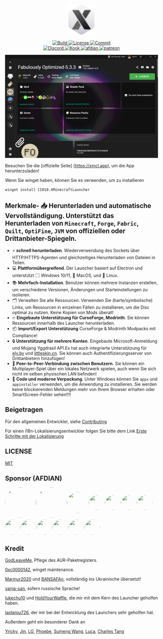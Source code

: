 <p align="center">
  <a href="https://xmcl.app" target="_blank">
    <img alt="Logo" width="100" src="xmcl-electron-app/icons/dark@256x256.png">
  </a>
</p>

<p align="center">
  <a href="https://github.com/Voxelum/x-minecraft-launcher">
    <img src="https://github.com/Voxelum/x-minecraft-launcher/workflows/Build/badge.svg" alt="Build">
  </a>
  <a href="https://github.com/Voxelum/x-minecraft-launcher/blob/master/LICENSE">
    <img src="https://img.shields.io/npm/l/@xmcl/core.svg" alt="License">
  </a>
  <a href="https://conventionalcommits.org">
    <img src="https://img.shields.io/badge/Conventional%20Commits-1.0.0-yellow.svg" alt="Commit">
  </a>
  <br>
  <a href="https://discord.gg/W5XVwYY7GQ">
    <img src="https://discord.com/api/guilds/405213567118213121/widget.png" alt="Discord">
  </a>
  <a href="https://kook.top/gqjSHh">
    <img src="https://img.shields.io/endpoint?url=https://api.xmcl.app/kook-badge" alt="Kook">
  </a>
  <a href="https://afdian.net/@ci010">
    <img src="https://img.shields.io/endpoint?url=https://api.xmcl.app/afdian-badge" alt="afdian">
  </a>
  <a href="https://patreon.com/xmcl">
    <img src="https://img.shields.io/endpoint.svg?url=https%3A%2F%2Fshieldsio-patreon.vercel.app%2Fapi%3Fusername%3Dxmcl%26type%3Dpledges" alt="patreon">
  </a>
</p>

![home](https://raw.githubusercontent.com/Voxelum/xmcl-page/master/.vitepress/theme/assets/home.png)

Besuchen Sie die [offizielle Seite] (https://xmcl.app), um die App herunterzuladen!

Wenn Sie winget haben, können Sie es verwenden, um zu installieren

```bash
winget install CI010.XMinecraftLauncher
```

## Merkmale- 📥 **Herunterladen und automatische Vervollständigung**. Unterstützt das Herunterladen von `Minecraft`, `Forge`, `Fabric`, `Quilt`, `OptiFine`, `JVM` von offiziellen oder Drittanbieter-Spiegeln.
- ⚡️ **schnell herunterladen**. Wiederverwendung des Sockets über HTTP/HTTPS-Agenten und gleichzeitiges Herunterladen von Dateien in Teilen.
- 💻 **Plattformübergreifend**. Der Launcher basiert auf Electron und unterstützt 🗔 Windows 10/11, 🍎 MacOS, und 🐧 Linux.
- 📚 **Mehrfach-Installation**. Benutzer können mehrere Instanzen erstellen, um verschiedene Versionen, Änderungen und Starteinstellungen zu isolieren.
- 🗂 Verwalten Sie alle Ressourcen. Verwenden Sie (harte/symbolische) Links, um Ressourcen in einzelnen Fällen zu installieren, um die Disc optimal zu nutzen. Keine Kopien von Mods überall!
- 🔥 **Eingebaute Unterstützung für CurseForge, Modrinth**. Sie können Ressourcen innerhalb des Launcher herunterladen.
- 📦 **Import/Export Unterstützung** CurseForge & Modrinth Modpacks mit Compliance!
- 🔒 **Unterstützung für mehrere Konten**. Eingebaute Microsoft-Anmeldung und Mojang Yggdrasil API.Es hat auch integrierte Unterstützung für [ely.by](https://ely.by/) und [littleskin.cn](https://littleskin.cn). Sie können auch Authentifizierungsserver von Drittanbietern hinzufügen!
- 🔗 **Peer-to-Peer-Verbindung zwischen Benutzern**. Sie können ein Multiplayer-Spiel über ein lokales Netzwerk spielen, auch wenn Sie sich nicht im selben physischen LAN befinden!
- 🔑 **Code und moderne Verpackung**. Unter Windows können Sie `appx` und `appinstaller` verwenden, um die Anwendung zu installieren. Sie werden keine blockierenden Meldungen mehr von Ihrem Browser erhalten oder SmartScreen-Fehler sehen!!!!

## Beigetragen

Für den allgemeinen Entwickler, siehe [Contributing](./CONTRIBUTING.md)

Für einen i18n-Lokalisierungsentwickler folgen Sie bitte dem Link [Erste Schritte mit der Lokalisierung](https://docs.xmcl.app/en/guide/i18n)

## LICENSE

[MIT](LICENSE)

## Sponsor (AFDIAN)

<!-- afdian-start -->
<div style="display: flex; align-items: center; justify-items:center; gap: 0.2em; flex-wrap: wrap;">
<a title="爱发电用户_9d663: ￥390.00" href="https://afdian.net/u/9d663ec6fb6711ec9ace52540025c377"> <img width="100" height="100" style="border-radius: 100%" src="https://pic1.afdiancdn.com/default/avatar/avatar-purple.png?imageView2/1/"> </a>
<a title="爱发电用户_19e29: ￥300.00" href="https://afdian.net/u/19e292c21a1d11ee929a52540025c377"> <img width="100" height="100" style="border-radius: 100%" src="https://pic1.afdiancdn.com/default/avatar/avatar-purple.png?imageView2/1/"> </a>
<a title="ahdg: ￥180.00" href="https://afdian.net/u/dd9058ce20df11eba5c052540025c377"> <img width="70" height="70" style="border-radius: 100%" src="https://pic1.afdiancdn.com/user/dd9058ce20df11eba5c052540025c377/avatar/0c776e6de1b1027e951c6d94919eb781_w1280_h1024_s364.jpg"> </a>
<a title="Kandk: ￥30.00" href="https://afdian.net/u/404b86a078e111ecab3652540025c377"> <img width="50" height="50" style="border-radius: 100%" src="https://pic1.afdiancdn.com/user/404b86a078e111ecab3652540025c377/avatar/dfa3e35a696d8d8af5425dd400d68a8d_w607_h527_s432.png"> </a>
<a title="白雨 楠: ￥30.00" href="https://afdian.net/u/7f6ad7161b3e11eb8d0e52540025c377"> <img width="50" height="50" style="border-radius: 100%" src="https://pic1.afdiancdn.com/user/7f6ad7161b3e11eb8d0e52540025c377/avatar/1fa3b75648a15aea8da202c6108d659b_w1153_h1153_s319.jpeg"> </a>
<a title="圣剑: ￥30.00" href="https://afdian.net/u/ef50bc78b3d911ecb85352540025c377"> <img width="50" height="50" style="border-radius: 100%" src="https://pic1.afdiancdn.com/user/user_upload_osl/8a1c4eb2e580b4b8b463ceb2114b6381_w132_h132_s3.jpeg"> </a>
<a title="同谋者: ￥30.00" href="https://afdian.net/u/7c3c65dc004a11eb9a6052540025c377"> <img width="50" height="50" style="border-radius: 100%" src="https://pic1.afdiancdn.com/default/avatar/avatar-blue.png"> </a>
<a title="染川瞳: ￥5.00" href="https://afdian.net/u/89b1218c86e011eaa4d152540025c377"> <img width="50" height="50" style="border-radius: 100%" src="https://pic1.afdiancdn.com/user/89b1218c86e011eaa4d152540025c377/avatar/9bf08f81d231f3054c98f9e5c1c8ce40_w640_h640_s57.jpg"> </a>
<a title="爱发电用户_CvQb: ￥5.00" href="https://afdian.net/u/177bea3cf47211ec990352540025c377"> <img width="50" height="50" style="border-radius: 100%" src="https://pic1.afdiancdn.com/default/avatar/avatar-purple.png"> </a>
<a title="水合: ￥5.00" href="https://afdian.net/u/039508f2b17d11ebad1052540025c377"> <img width="50" height="50" style="border-radius: 100%" src="https://pic1.afdiancdn.com/default/avatar/avatar-orange.png"> </a>
<a title="爱发电用户_0c5c8: ￥5.00" href="https://afdian.net/u/0c5c865e08ee11ecba1352540025c377"> <img width="50" height="50" style="border-radius: 100%" src="https://pic1.afdiancdn.com/default/avatar/avatar-purple.png?imageView2/1/"> </a>
<a title="DIO: ￥5.00" href="https://afdian.net/u/7ac297b4722211eab4a752540025c377"> <img width="50" height="50" style="border-radius: 100%" src="https://pic1.afdiancdn.com/default/avatar/avatar-purple.png"> </a>
<a title="爱发电用户_DJpu: ￥5.00" href="https://afdian.net/u/8c23a236cf7311ec9c3452540025c377"> <img width="50" height="50" style="border-radius: 100%" src="https://pic1.afdiancdn.com/default/avatar/avatar-purple.png"> </a>
</div>
<!-- afdian-end -->

## Kredit

[GodLeaveMe](https://github.com/GodLeaveMe), Pflege des AUR-Paketregisters.

[0xc0000142](https://github.com/0xc0000142), winget maintenance.

[Marmur2020](https://github.com/Marmur2020) und [BANSAFAn](https://github.com/BANSAFAn), vollständig ins Ukrainische übersetzt!

[vanja-san](https://github.com/vanja-san), sofern russische Sprache!

[lukechu10](https://github.com/lukechu10) und [HoldYourWaffle](https://github.com/HoldYourWaffle), die mir mit dem Kern des Launcher geholfen haben.

[laolarou726](https://github.com/laolarou726), der mir bei der Entwicklung des Launchers sehr geholfen hat.

Außerdem geht ein besonderer Dank an

[Yricky](https://github.com/Yricky), [Jin](https://github.com/Indexyz), [LG](https://github.com/LasmGratel), [Phoebe](https://github.com/PhoebezZ), [Sumeng Wang](https://github.com/darkkingwsm), [Luca](https://github.com/LucaIsGenius), [Charles Tang](https://github.com/CharlesQT)
